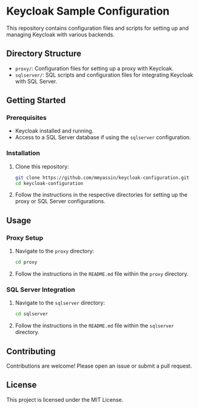 # Keycloak Sample Configuration

This repository contains configuration files and scripts for setting up and managing Keycloak with various backends.

## Directory Structure

- `proxy/`: Configuration files for setting up a proxy with Keycloak.
- `sqlserver/`: SQL scripts and configuration files for integrating Keycloak with SQL Server.

## Getting Started

### Prerequisites

- Keycloak installed and running.
- Access to a SQL Server database if using the `sqlserver` configuration.

### Installation

1. Clone this repository:
    ```sh
    git clone https://github.com/mmyassin/keycloak-configuration.git
    cd keycloak-configuration
    ```

2. Follow the instructions in the respective directories for setting up the proxy or SQL Server configurations.

## Usage

### Proxy Setup

1. Navigate to the `proxy` directory:
    ```sh
    cd proxy
    ```

2. Follow the instructions in the `README.md` file within the `proxy` directory.

### SQL Server Integration

1. Navigate to the `sqlserver` directory:
    ```sh
    cd sqlserver
    ```

2. Follow the instructions in the `README.md` file within the `sqlserver` directory.

## Contributing

Contributions are welcome! Please open an issue or submit a pull request.

## License

This project is licensed under the MIT License.

